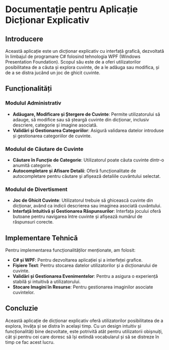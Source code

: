 # Documentație pentru Aplicație Dicționar Explicativ

## Introducere

Această aplicație este un dicționar explicativ cu interfață grafică, dezvoltată în limbajul de programare C# folosind tehnologia WPF (Windows Presentation Foundation). Scopul său este de a oferi utilizatorilor posibilitatea de a căuta și explora cuvinte, de a le adăuga sau modifica, și de a se distra jucând un joc de ghicit cuvinte.

## Funcționalități

### Modulul Administrativ

- **Adăugare, Modificare și Ștergere de Cuvinte**: Permite utilizatorului să adauge, să modifice sau să șteargă cuvinte din dicționar, inclusiv descriere, categorie și imagine asociată.
- **Validări și Gestionarea Categoriilor**: Asigură validarea datelor introduse și gestionarea categoriilor de cuvinte.

### Modulul de Căutare de Cuvinte

- **Căutare în Funcție de Categorie**: Utilizatorul poate căuta cuvinte dintr-o anumită categorie.
- **Autocompletare și Afisare Detalii**: Oferă funcționalitate de autocompletare pentru căutare și afișează detaliile cuvântului selectat.

### Modulul de Divertisment

- **Joc de Ghicit Cuvinte**: Utilizatorul trebuie să ghicească cuvinte din dicționar, având ca indicii descrierea sau imaginea asociată cuvântului.
- **Interfață Intuitivă și Gestionarea Răspunsurilor**: Interfața jocului oferă butoane pentru navigarea între cuvinte și afișează numărul de răspunsuri corecte.

## Implementare Tehnică

Pentru implementarea funcționalităților menționate, am folosit:

- **C# și WPF**: Pentru dezvoltarea aplicației și a interfeței grafice.
- **Fișiere Text**: Pentru stocarea datelor utilizatorilor și a dicționarului de cuvinte.
- **Validări și Gestionarea Evenimentelor**: Pentru a asigura o experiență stabilă și intuitivă a utilizatorului.
- **Stocare Imagini în Resurse**: Pentru gestionarea imaginilor asociate cuvintelor.

## Concluzie

Această aplicație de dicționar explicativ oferă utilizatorilor posibilitatea de a explora, învăța și se distra în același timp. Cu un design intuitiv și funcționalități bine dezvoltate, este potrivită atât pentru utilizatorii obișnuiți, cât și pentru cei care doresc să își extindă vocabularul și să se distreze în timp ce fac acest lucru.

